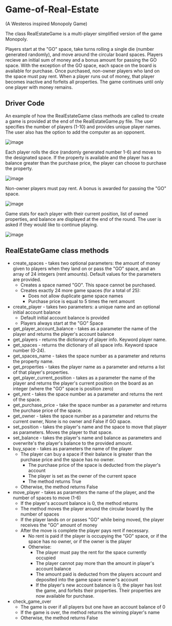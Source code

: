 # Game-of-Real-Estate 
(A Westeros inspired Monopoly Game)

The class RealEstateGame is a multi-player simplified version of the game Monopoly.

Players start at the "GO" space, take turns rolling a single die (number generated randomly), and move around the circular board spaces.  Players recieve an initial sum of money and a bonus amount for passing the GO space. With the exception of the GO space, each space on the board is available for purchase. Once purchased, non-owner players who land on the space must pay rent.  When a player runs out of money, that player becomes inactive and forfeits all properties. The game continues until only one player with money remains. 
## Driver Code
An example of how the RealEstateGame class methods are called to create a game is provided at the end of the RealEstateGame.py file.  The user specifies the number of players (1-10) and provides unique player names.  The user also has the option to add the computer as an opponent. 

![image](https://github.com/boothcat/Real-Estate-Game/assets/97126252/1b8b727c-5b8c-4d16-9c01-b8072fbfcd17)

Each player rolls the dice (randomly generated number 1-6) and moves to the designated space. If the property is available and the player has a balance greater than the purchase price, the player can choose to purchase the property.

![image](https://github.com/boothcat/Real-Estate-Game/assets/97126252/ac82350c-c2aa-46b1-8a1c-8b6d3f1c4a28)

Non-owner players must pay rent.  A bonus is awarded for passing the "GO" space.  

![image](https://github.com/boothcat/Real-Estate-Game/assets/97126252/827e70ee-3ec6-418d-93df-5bb8d35ae8fe)

Game stats for each player with their current position, list of owned properties, and balance are displayed at the end of the round. The user is asked if they would like to continue playing.

![image](https://github.com/boothcat/Real-Estate-Game/assets/97126252/b5d17f24-75ee-4695-959b-efa236473b41)

## RealEstateGame class methods 
* create_spaces - takes two optional parameters: the amount of money given to players when they land on or pass the "GO" space, and an array of 24 integers (rent amounts). Default values for the parameters are provided. 
  * Creates a space named "GO". This space cannot be purchased.
  * Creates exactly 24 more game spaces (for a total of 25):
    * Does not allow duplicate game space names
    * Purchase price is equal to 5 times the rent amount
* create_player - takes two parameters: a unique name and an optional initial account balance
  * Default initial account balance is provided
  * Players always start at the "GO" Space
* get_player_account_balance - takes as a parameter the name of the player and returns the player's account balance
* get_players - returns the dictionary of player info.  Keyword player name.
* get_spaces - returns the dictionary of all space info. Keyword space number (0-24).
* get_spaces_name - takes the space number as a parameter and returns the property name.
* get_properties - takes the player name as a parameter and returns a list of that player's properties.
* get_player_current_position - takes as a parameter the name of the player and returns the player's current position on the board as an integer (where the "GO" space is position zero)
* get_rent - takes the space number as a parameter and returns the rent of the space.
* get_purchase_price - take the space number as a parameter and returns the purchase price of the space.
* get_owner - takes the space number as a parameter and returns the current owner, None is no owner and False if GO space.
* set_position - takes the player's name and the space to move that player as parameters. Moves the player to that space.
* set_balance - takes the player's name and balance as parameters and overwrite's the player's balance to the provided amount.
* buy_space - takes as parameters the name of the player
  * The player can buy a space if their balance is greater than the purchase price and the space has no owner.
    * The purchase price of the space is deducted from the player's account
    * The player is set as the owner of the current space
    * The method returns True
  * Otherwise, the method returns False
* move_player - takes as parameters the name of the player, and the number of spaces to move (1-6)
  * If the player's account balance is 0, the method returns
  * The method moves the player around the circular board by the number of spaces
  * If the player lands on or passes "GO" while being moved, the player receives the "GO" amount of money
  * After the move is complete the player pays rent if necessary.
    * No rent is paid if the player is occupying the "GO" space, or if the space has no owner, or if the owner is the player
    * Otherwise:
      * The player must pay the rent for the space currently occupied
      * The player cannot pay more than the amount in player's account balance
      * The amount paid is deducted from the players account and deposited into the game space owner's account
      * If the player's new account balance is 0, the player has lost the game, and forfeits their properties.  Their properties are now available for purchase.
* check_game_over
  * The game is over if all players but one have an account balance of 0
  * If the game is over, the method returns the winning player's name
  * Otherwise, the method returns False
